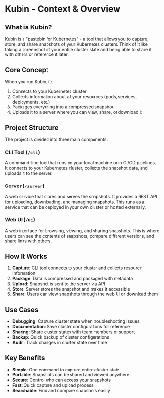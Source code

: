 # Kubin - Context & Overview

## What is Kubin?

Kubin is a "pastebin for Kubernetes" - a tool that allows you to capture, store, and share snapshots of your Kubernetes clusters. Think of it like taking a screenshot of your entire cluster state and being able to share it with others or reference it later.

## Core Concept

When you run Kubin, it:
1. Connects to your Kubernetes cluster
2. Collects information about all your resources (pods, services, deployments, etc.)
3. Packages everything into a compressed snapshot
4. Uploads it to a server where you can view, share, or download it

## Project Structure

The project is divided into three main components:

### CLI Tool (`/cli`)
A command-line tool that runs on your local machine or in CI/CD pipelines. It connects to your Kubernetes cluster, collects the snapshot data, and uploads it to the server.

### Server (`/server`) 
A web service that stores and serves the snapshots. It provides a REST API for uploading, downloading, and managing snapshots. This runs as a service that can be deployed in your own cluster or hosted externally.

### Web UI (`/ui`)
A web interface for browsing, viewing, and sharing snapshots. This is where users can see the contents of snapshots, compare different versions, and share links with others.

## How It Works

1. **Capture**: CLI tool connects to your cluster and collects resource information
2. **Package**: Data is compressed and packaged with metadata
3. **Upload**: Snapshot is sent to the server via API
4. **Store**: Server stores the snapshot and makes it accessible
5. **Share**: Users can view snapshots through the web UI or download them

## Use Cases

- **Debugging**: Capture cluster state when troubleshooting issues
- **Documentation**: Save cluster configurations for reference
- **Sharing**: Share cluster states with team members or support
- **Backup**: Quick backup of cluster configurations
- **Audit**: Track changes in cluster state over time

## Key Benefits

- **Simple**: One command to capture entire cluster state
- **Portable**: Snapshots can be shared and viewed anywhere
- **Secure**: Control who can access your snapshots
- **Fast**: Quick capture and upload process
- **Searchable**: Find and compare snapshots easily 